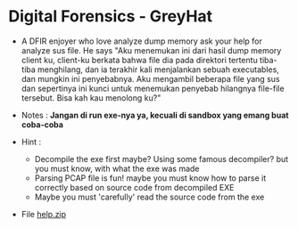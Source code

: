 # Digital Forensics - GreyHat
* A DFIR enjoyer who love analyze dump memory ask your help for analyze sus file. He says "Aku menemukan ini dari hasil dump memory client ku, client-ku berkata bahwa file dia pada direktori tertentu tiba-tiba menghilang, dan ia terakhir kali menjalankan sebuah executables, dan mungkin ini penyebabnya. Aku mengambil beberapa file yang sus dan sepertinya ini kunci untuk menemukan penyebab hilangnya file-file tersebut. Bisa kah kau menolong ku?"

* Notes : **Jangan di run exe-nya ya, kecuali di sandbox yang emang buat coba-coba**

* Hint :
  - Decompile the exe first maybe? Using some famous decompiler? but you must know, with what the exe was made
  - Parsing PCAP file is fun! maybe you must know how to parse it correctly based on source code from decompiled EXE
  - Maybe you must 'carefully' read the source code from the exe
* File [help.zip](https://github.com/aceptriana/CTF-Gemastik2023/raw/main/Digital%20Forensics/help.zip)
